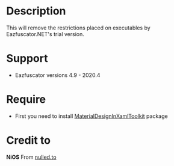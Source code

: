 # Description
This will remove the restrictions placed on executables by Eazfuscator.NET's trial version.

# Support
- Eazfuscator versions 4.9 - 2020.4 

# Require
- First you need to install <a target="_blank" href="https://github.com/MaterialDesignInXAML/MaterialDesignInXamlToolkit">MaterialDesignInXamlToolkit</a> package

# Credit to
<b>NiOS</b> From <a target="_blank" href="https://www.nulled.to/topic/24434-eazunlock-remove-eazfuscatornet-trial-restrictions/page-1">nulled.to</a>
